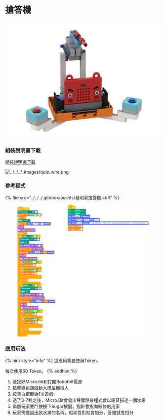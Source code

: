 # 搶答機

![../../../\_images/quiz1.png](../../../.gitbook/assets/扩充造型-抢答器.png)

### 組裝說明書下載

[組裝說明書下載](https://drive.google.com/drive/folders/1wg_edUZFrqyUONA0FJ6vFBkGArRsfnf4?usp=sharing)

![../../../\_images/quiz\_wire.png](https://kittenbothk.readthedocs.io/en/latest/_images/quiz_wire.png)

### 參考程式

{% file src="../../../.gitbook/assets/發明家搶答機.sb3" %}

<figure><img src="../../../.gitbook/assets/發明家搶答機 (1).png" alt=""><figcaption></figcaption></figure>

### 應用玩法

{% hint style="info" %}
這應用需要使用Token。

每次使用60 Token。
{% endhint %}

1. 連接好Micro:bit和打開Robotbit電源
2. 點擊綠色旗啟動大模型機械人
3. 按空白鍵開始1次遊戲
4. 過了3-7秒之後，Micro:Bit會發出聲響然後程式會以語音描述一個水果
5. 兩個玩家要鬥快按下Sugar按鍵，指針會指向較快的用家
6. 玩家需要說出該水果的名稱，假如答對就會加分，答錯就會扣分
